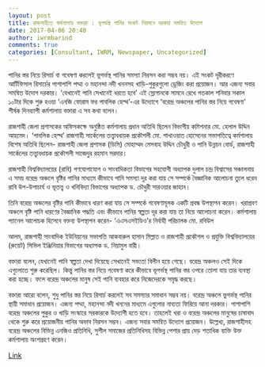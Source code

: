 ```yaml
---
layout: post
title: রাজশাহীতে কর্মশালায় বক্তারা : ভূগর্ভস্থ পানির সংকট নিরসনে দরকার সমন্বিত উদ্যোগ
date: 2017-04-06 20:40
author: iwrmbarind
comments: true
categories: [Consultant, IWRM, Newspaper, Uncategorized]
---
```

পানির স্তর নিয়ে রিসার্চ বা গবেষণা করলেই ভূগর্ভস্থ পানির সমস্যা নিরসন করা সম্ভব নয়। এই সংকট দূরীকরণে আর্টিফিসাল রিসার্চের পাশাপাশি পদ্মা ও মহানন্দা নদী খননসহ খাড়ি-পুকুরগুলো ড্রেজিং করা প্রয়োজন। আর এজন্য সবার সমন্বিত উদোগ দরকার। ‘যেখানেই পানি সেখানেই ধরতে হবে’ এই স্লোগানকে সামনে রেখে গতকাল শনিবার সকাল ১০টার দিকে শুরু হওয়া ‘এনজি ফোরাম ফর পাবলিক হেল্থ’-এর উদ্যোগে ‘বরেন্দ্র অঞ্চলের পানির স্তর নিয়ে গবেষণা’ শীর্ষক দিনব্যাপী কর্মশালায় বক্তারা এ সব কথা বলেন।

রাজশাহী জেলা প্রশাসকের অফিসকক্ষে অনুষ্ঠিত কর্মশালায় প্রধান অতিথি ছিলেন বিভাগীয় কমিশনার মো. হেলাল উদ্দিন আহমেদ। ‘পাবলিক হেল্থ’ রাজশাহী সার্কেলের তত্ত্বাবধায়ক প্রকৌশলী মো. শাখাওয়াত হোসেনের সভাপতিত্বে কর্মশালায় বিশেষ অতিথি ছিলেন- রাজশাহী জেলা প্রশাসক (ডিসি) মোহাম্মদ মেসবাহ উদ্দিন চৌধুরী ও পানি উন্নয়ন বোর্ড, রাজশাহী সার্কেলের তত্ত্বাবধায়ক প্রকৌশলী সাজেদুর রহমান সরদার।

রাজশাহী বিশ্ববিদ্যালয়ের (রাবি) গণযোগাযোগ ও সাংবাদিকতা বিভাগের সহযোগী অধ্যাপক দুলাল চন্দ্র বিশ্বাসের সঞ্চালনায় এ সময় বরেন্দ্র অঞ্চলে বৃষ্টির পানির মাধ্যমে কীভাবে পানি সমস্যা দূর করা যায় সে সম্পর্কে বৈজ্ঞানিক আলোচনা তুলে ধরেন রাবি উপ-উপাচার্য ও ভূতত্ত্ব ও খনিবিদ্যা বিভাগের অধ্যাপক ড. চৌধুরী সারওয়ার জাহান।

তিনি বরেন্দ্র অঞ্চলের বৃষ্টির পানি কীভাবে ধারণ করা যায় সে সম্পর্কে গবেষণামূলক একটি প্রবন্ধ উপস্থাপন করেন। খরাপ্রবণ অঞ্চলে বৃষ্টি পানি ধারণের বৈজ্ঞানিক পদ্ধতি এবং কীভাবে পানির স্বল্পতা দূর করা যায় তা নিয়ে আলোচনা করেন। কর্মশালায় প্যানেল আলোচক হিসেবে বক্তব্য উপস্থাপন করেন- ‘এএসএসইডিও’র নির্বাহী পরিচালক মো. রবিউল

আলম, রাজশাহী সাংবাদিক ইউনিয়নের সভাপতি আকবারুল হাসান মিল্লাত ও রাজশাহী প্রকৌশল ও প্রযুক্তি বিশ্ববিদ্যালয়ের (রুয়েট) সিভিল ইঞ্জিনিয়ার বিভাগের অধ্যাপক ড. নিয়ামুল বারী।

বক্তারা বলেন, যেখানেই পানি স্বল্পতা দেখা দিয়েছে সেখানেই সভ্যতা বিলীন হয়ে গেছে। বরেন্দ্র অঞ্চলও সেই দিকে এগুলোতে শুরু করেছিল। কিন্তু পানির স্তর নিয়ে গবেষণা করে কীভাবে ভূগর্ভস্থ পানির স্তর ওপরে তোলা যায় তার ব্যবস্থা করা হচ্ছে। ফলে বরেন্দ্র অঞ্চলের মানুষ সেই পানি ব্যবহার করে নিজেদেরকে সমৃদ্ধ করছে।

বক্তারা আরো বলেন, শুধু পানির স্তর নিয়ে রিসার্চ করলেই সব সমস্যার সমাধান সম্ভব নয়। বরেন্দ্র অঞ্চলে ভুগর্ভস্থ পানির স্থায়ী সমাধান প্রয়োজন। এজন্য পদ্মা, মহানন্দা নদী খননের মাধ্যমে এগুলোর নাব্যতা ফিরিয়ে আনা দরকার। পাশাপাশি বরেন্দ্র অঞ্চলের পুকুর ও খাড়ি সংস্কারে সরকারকে উদ্যোগী হতে হবে। তাহলেই খরা ও বরেন্দ্র অঞ্চলের মানুষের চাষাবাদ থেকে শুরু করে প্রয়োজনীয় পানির অভাব নিরসন সম্ভব। এজন্য সবার সমন্বিত উদ্যোগ প্রয়োজন।
উল্লেখ্য, রাজশাহীসহ বরেন্দ্র অঞ্চলের বিভিন্ন এনজিও প্রতিনিধি, সুশীল সমাজের প্রতিনিধিসহ বিভিন্ন পেশার প্রায় দেড় শতাধিক ব্যক্তি উক্ত কর্মশালায় অংশগ্রহণ করেন।

<a href="http://www.bhorerkagoj.net/print-edition/2014/11/30/7040.php" target="_blank">Link</a>

